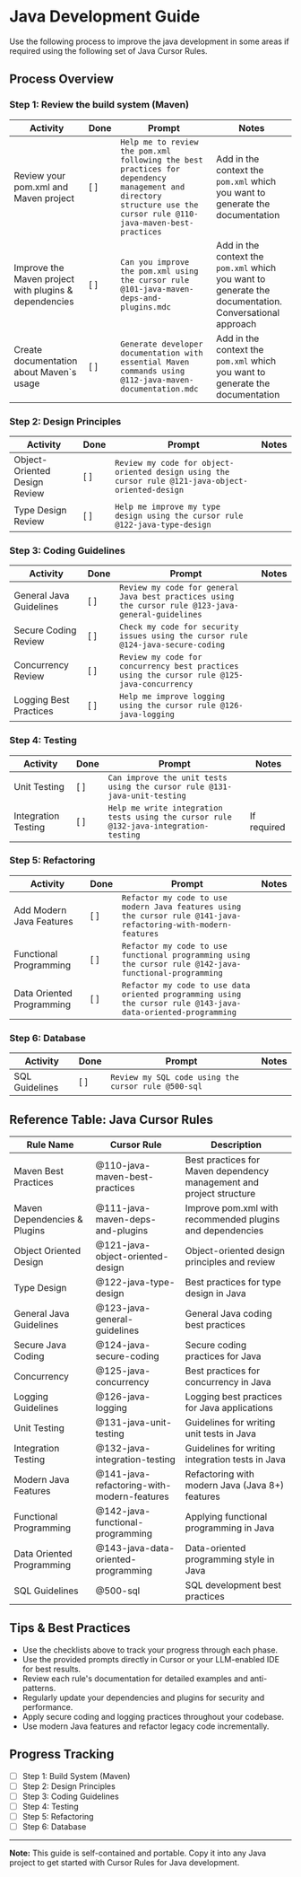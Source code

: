 # Java Development Guide

Use the following process to improve the java development in some areas if required using the following set of Java Cursor Rules.

## Process Overview

### Step 1: Review the build system (Maven)

| Activity | Done | Prompt | Notes |
|----------|------|--------|-------|
| Review your pom.xml and Maven project | [ ] | `Help me to review the pom.xml  following the best practices for dependency management and directory structure use the cursor rule @110-java-maven-best-practices` | Add in the context the `pom.xml` which you want to generate the documentation |
| Improve the Maven project with plugins & dependencies | [ ] | `Can you improve the pom.xml using the cursor rule @101-java-maven-deps-and-plugins.mdc` | Add in the context the `pom.xml` which you want to generate the documentation. Conversational approach |
| Create documentation about Maven`s usage | [ ] | `Generate developer documentation with essential Maven commands using @112-java-maven-documentation.mdc` | Add in the context the `pom.xml` which you want to generate the documentation |

### Step 2: Design Principles

| Activity | Done | Prompt | Notes |
|----------|------|--------|-------|
| Object-Oriented Design Review | [ ] | `Review my code for object-oriented design using the cursor rule @121-java-object-oriented-design` | |
| Type Design Review | [ ] | `Help me improve my type design using the cursor rule @122-java-type-design` | |

### Step 3: Coding Guidelines

| Activity | Done | Prompt | Notes |
|----------|------|--------|-------|
| General Java Guidelines | [ ] | `Review my code for general Java best practices using the cursor rule @123-java-general-guidelines` | |
| Secure Coding Review | [ ] | `Check my code for security issues using the cursor rule @124-java-secure-coding` | |
| Concurrency Review | [ ] | `Review my code for concurrency best practices using the cursor rule @125-java-concurrency` | |
| Logging Best Practices | [ ] | `Help me improve logging using the cursor rule @126-java-logging` | |

### Step 4: Testing

| Activity | Done | Prompt | Notes |
|----------|------|--------|-------|
| Unit Testing | [ ] | `Can improve the unit tests using the cursor rule @131-java-unit-testing` | |
| Integration Testing | [ ] | `Help me write integration tests using the cursor rule @132-java-integration-testing` | If required |

### Step 5: Refactoring

| Activity | Done | Prompt | Notes |
|----------|------|--------|-------|
| Add Modern Java Features | [ ] | `Refactor my code to use modern Java features using the cursor rule @141-java-refactoring-with-modern-features` | |
| Functional Programming | [ ] | `Refactor my code to use functional programming using the cursor rule @142-java-functional-programming` | |
| Data Oriented Programming | [ ] | `Refactor my code to use data oriented programming using the cursor rule @143-java-data-oriented-programming` | |

### Step 6: Database

| Activity | Done | Prompt | Notes |
|----------|------|--------|-------|
| SQL Guidelines | [ ] | `Review my SQL code using the cursor rule @500-sql` | |

## Reference Table: Java Cursor Rules

| Rule Name | Cursor Rule | Description |
|-----------|-------------|-------------|
| Maven Best Practices | @110-java-maven-best-practices | Best practices for Maven dependency management and project structure |
| Maven Dependencies & Plugins | @111-java-maven-deps-and-plugins | Improve pom.xml with recommended plugins and dependencies |
| Object Oriented Design | @121-java-object-oriented-design | Object-oriented design principles and review |
| Type Design | @122-java-type-design | Best practices for type design in Java |
| General Java Guidelines | @123-java-general-guidelines | General Java coding best practices |
| Secure Java Coding | @124-java-secure-coding | Secure coding practices for Java |
| Concurrency | @125-java-concurrency | Best practices for concurrency in Java |
| Logging Guidelines | @126-java-logging | Logging best practices for Java applications |
| Unit Testing | @131-java-unit-testing | Guidelines for writing unit tests in Java |
| Integration Testing | @132-java-integration-testing | Guidelines for writing integration tests in Java |
| Modern Java Features | @141-java-refactoring-with-modern-features | Refactoring with modern Java (Java 8+) features |
| Functional Programming | @142-java-functional-programming | Applying functional programming in Java |
| Data Oriented Programming | @143-java-data-oriented-programming | Data-oriented programming style in Java |
| SQL Guidelines | @500-sql | SQL development best practices |

## Tips & Best Practices

- Use the checklists above to track your progress through each phase.
- Use the provided prompts directly in Cursor or your LLM-enabled IDE for best results.
- Review each rule's documentation for detailed examples and anti-patterns.
- Regularly update your dependencies and plugins for security and performance.
- Apply secure coding and logging practices throughout your codebase.
- Use modern Java features and refactor legacy code incrementally.

## Progress Tracking

- [ ] Step 1: Build System (Maven)
- [ ] Step 2: Design Principles
- [ ] Step 3: Coding Guidelines
- [ ] Step 4: Testing
- [ ] Step 5: Refactoring
- [ ] Step 6: Database

---

**Note:** This guide is self-contained and portable. Copy it into any Java project to get started with Cursor Rules for Java development. 